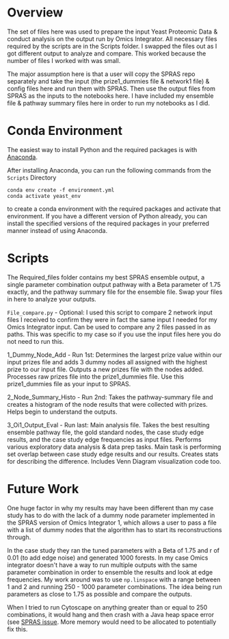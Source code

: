 # Overview
The set of files here was used to prepare the input Yeast Proteomic Data & conduct analysis on the output run by Omics Integrator. All necessary files required by the scripts are in the Scripts folder. I swapped the files out as I got different output to analyze and compare. This worked because the number of files I worked with was small.

The major assumption here is that a user will copy the SPRAS repo separately and take the input (the prize1_dummies file & network1 file) & config files here and run them with SPRAS. Then use the output files from SPRAS as the inputs to the notebooks here. I have included my ensemble file & pathway summary files here in order to run my notebooks as I did. 

# Conda Environment

The easiest way to install Python and the required packages is with [Anaconda](https://www.anaconda.com/download/).

After installing Anaconda, you can run the following commands from the `Scripts` Directory
```
conda env create -f environment.yml
conda activate yeast_env
```
to create a conda environment with the required packages and activate that environment.
If you have a different version of Python already, you can install the specified versions of the required packages in your preferred manner instead of using Anaconda.

# Scripts
The Required_files folder contains my best SPRAS ensemble output, a single parameter combination output pathway with a Beta parameter of 1.75 exactly, and the pathway summary file for the ensemble file. Swap your files in here to analyze your outputs. 

`File_compare.py` - Optional: I used this script to compare 2 network input files I received to confirm they were in fact the same input I needed for my Omics Integrator input. Can be used to compare any 2 files passed in as paths. This was specific to my case so if you use the input files here you do not need to run this. 

1_Dummy_Node_Add - Run 1st: Determines the largest prize value within our input prizes file and adds 3 dummy nodes all assigned with the highest prize to our input file. Outputs a new prizes file with the nodes added. Processes raw prizes file into the prize1_dummies file. Use this prize1_dummies file as your input to SPRAS.

2_Node_Summary_Histo - Run 2nd: Takes the pathway-summary file and creates a histogram of the node results that were collected with prizes. Helps begin to understand the outputs. 

3_Oi1_Output_Eval - Run last: Main analysis file. Takes the best resulting ensemble pathway file, the gold standard nodes, the case study edge results, and the case study edge frequencies as input files. Performs various exploratory data analysis & data prep tasks. Main task is performing set overlap between case study edge results and our results. Creates stats for describing the difference. Includes Venn Diagram visualization code too. 


# Future Work

One huge factor in why my results may have been different than my case study has to do with the lack of a dummy node parameter implemented in the SPRAS version of Omics Integrator 1, which allows a user to pass a file with a list of dummy nodes that the algorithm has to start its reconstructions through. 

In the case study they ran the tuned parameters with a Beta of 1.75 and r of 0.01 (to add edge noise) and generated 1000 forests. In my case Omics integrator doesn't have a way to run multiple outputs with the same parameter combination in order to ensemble the results and look at edge frequencies. My work around was to use `np.linspace` with a range between 1 and 2 and running 250 - 1000 parameter combinations. The idea being run parameters as close to 1.75 as possible and compare the outputs. 

When I tried to run Cytoscape on anything greater than or equal to 250 combinations, it would hang and then crash with a Java heap space error (see [SPRAS issue](https://github.com/Reed-CompBio/spras/issues/171). More memory would need to be allocated to potentially fix this. 

